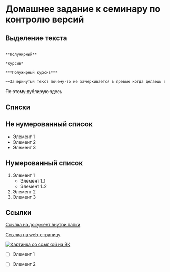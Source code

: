 # Домашнее задание к семинару по контролю версий 

## Выделение текста

```Markdown

**Полужирный**

*Курсив*

***Полужирный курсив***

~~Зачеркнутый текст почему-то не зачеркивается в превью когда делаешь в выделении~~
```

~~По этому дублирую здесь~~

## Списки

## Не нумерованный список
* Элемент 1
* Элемент 2
* Элемент 3

## Нумерованный список
1. Элемент 1
    * Элемент 1.1
    * Элемент 1.2
2. Элемент 2
3. Элемент 3


## Ссылки

[Ссылка на документ внутри папки](GO.txt)

[Ссылка на web-страницу](https://youtu.be/dQw4w9WgXcQ)

[![Картинка со ссылкой на ВК](https://cdn.fishki.net/upload/post/2019/05/15/2978629/a1ce870931cec5e01536340c798309e0.jpg)](https://vk.com)

* [ ] Элемент 1
* [ ] Элемент 2





